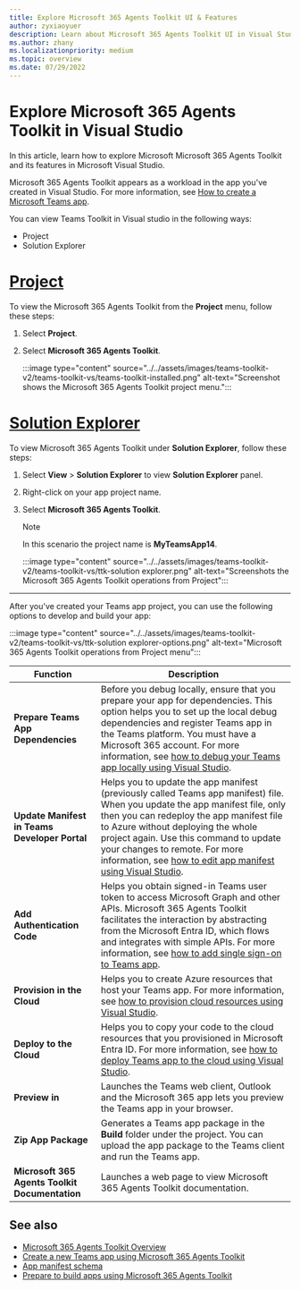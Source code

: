 ```yaml
---
title: Explore Microsoft 365 Agents Toolkit UI & Features
author: zyxiaoyuer
description: Learn about Microsoft 365 Agents Toolkit UI in Visual Studio, and functions such as app dependencies, manifest update, and authentication code to build and develop your app.
ms.author: zhany
ms.localizationpriority: medium
ms.topic: overview
ms.date: 07/29/2022
---
```

# Explore Microsoft 365 Agents Toolkit in Visual Studio

In this article, learn how to explore Microsoft Microsoft 365 Agents Toolkit and its features in Microsoft Visual Studio.

Microsoft 365 Agents Toolkit appears as a workload in the app you've created in Visual Studio. For more information, see [How to create a Microsoft Teams app](create-new-project-vs.md).

You can view Teams Toolkit in Visual studio in the following ways:

* Project
* Solution Explorer

# [Project](#tab/prj)

To view the Microsoft 365 Agents Toolkit from the **Project** menu, follow these steps:

1. Select **Project**.
1. Select **Microsoft 365 Agents Toolkit**.

   :::image type="content" source="../../assets/images/teams-toolkit-v2/teams-toolkit-vs/teams-toolkit-installed.png" alt-text="Screenshot shows the Microsoft 365 Agents Toolkit project menu.":::

# [Solution Explorer](#tab/solutionexplorer)

   To view Microsoft 365 Agents Toolkit under **Solution Explorer**, follow these steps:

1. Select **View** > **Solution Explorer** to view **Solution Explorer** panel.
1. Right-click on your app project name.
1. Select **Microsoft 365 Agents Toolkit**.

   > [!NOTE]
   > In this scenario the project name is **MyTeamsApp14**.

   :::image type="content" source="../../assets/images/teams-toolkit-v2/teams-toolkit-vs/ttk-solution explorer.png" alt-text="Screenshots the Microsoft 365 Agents Toolkit operations from Project":::
  
---

After you've created your Teams app project, you can use the following options to develop and build your app:

:::image type="content" source="../../assets/images/teams-toolkit-v2/teams-toolkit-vs/ttk-solution explorer-options.png" alt-text="Microsoft 365 Agents Toolkit operations from Project menu":::

|Function  |Description  |
|---------|---------|
|**Prepare Teams App Dependencies**     |Before you debug locally, ensure that you prepare your app for dependencies. This option helps you to set up the local debug dependencies and register Teams app in the Teams platform. You must have a Microsoft 365 account. For more information, see [how to debug your Teams app locally using Visual Studio](debug-local-vs.md).         |
|**Update Manifest in Teams Developer Portal**     | Helps you to update the app manifest (previously called Teams app manifest) file. When you update the app manifest file, only then you can redeploy the app manifest file to Azure without deploying the whole project again. Use this command to update your changes to remote. For more information, see [how to edit app manifest using Visual Studio](TeamsFx-preview-and-customize-app-manifest-vs.md).       |
|**Add Authentication Code**     | Helps you obtain signed-in Teams user token to access Microsoft Graph and other APIs. Microsoft 365 Agents Toolkit facilitates the interaction by abstracting from the Microsoft Entra ID, which flows and integrates with simple APIs. For more information, see [how to add single sign-on to Teams app](add-single-sign-on-vs.md).        |
|**Provision in the Cloud**     | Helps you to create Azure resources that host your Teams app. For more information, see [how to provision cloud resources using Visual Studio](provision-vs.md).        |
|**Deploy to the Cloud**     | Helps you to copy your code to the cloud resources that you provisioned in Microsoft Entra ID. For more information, see [how to deploy Teams app to the cloud using Visual Studio](deploy-vs.md).        |
|**Preview in**     | Launches the Teams web client, Outlook and the Microsoft 365 app lets you preview the Teams app in your browser.         |
|**Zip App Package**     | Generates a Teams app package in the **Build** folder under the project. You can upload the app package to the Teams client and run the Teams app.         |
|**Microsoft 365 Agents Toolkit Documentation**     | Launches a web page to view Microsoft 365 Agents Toolkit documentation.         |

## See also

* [Microsoft 365 Agents Toolkit Overview](teams-toolkit-fundamentals-vs.md)
* [Create a new Teams app using Microsoft 365 Agents Toolkit](create-new-project-vs.md)
* [App manifest schema](~/resources/schema/manifest-schema.md)
* [Prepare to build apps using Microsoft 365 Agents Toolkit](build-environments-vs.md)
